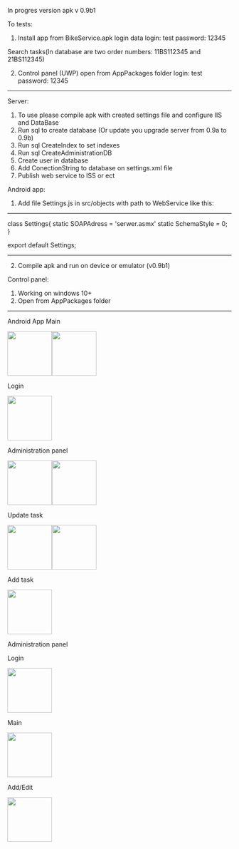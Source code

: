 In progres version apk v 0.9b1

To tests:

1. Install app from BikeService.apk
login data
login: test
password: 12345

Search tasks(In database are two order numbers: 11BS112345 and 21BS112345)

2. Control panel (UWP) open from AppPackages folder 
login: test
password: 12345

-------------------------------------------------------------------------------------------------------------
Server:
1. To use please compile apk with created settings file and configure IIS and DataBase
2. Run sql to create database (Or update you upgrade server from 0.9a to 0.9b)
3. Run sql CreateIndex to set indexes 
4. Run sql CreateAdministrationDB
5. Create user in database
6. Add ConectionString to database on settings.xml file
7. Publish web service to ISS or ect

Android app:
1. Add file Settings.js in src/objects with path to WebService like this:
______________________________________
class Settings{
    static SOAPAdress = 'serwer.asmx'
    static SchemaStyle  = 0;
}

export default Settings;
_______________________________________

2. Compile apk and run on device or emulator (v0.9b1)

Control panel:

1. Working on windows 10+
2. Open from AppPackages folder

--------------------------------------------------------------------------------------------------------------

Android App
Main

<img src="https://user-images.githubusercontent.com/47826375/202868309-54d9a319-cf5e-4820-bb3f-720f82eb5ab3.jpg" width="100"><img src="https://user-images.githubusercontent.com/47826375/202870025-63d24a41-28f3-4d3f-a3b9-3e73ce3912cf.jpg" width="100">

Login 

<img src="https://user-images.githubusercontent.com/47826375/202868312-e45c481c-8593-4d0d-bef1-2d1e8f22f714.jpg" width="100">

Administration panel

<img src="https://user-images.githubusercontent.com/47826375/216843390-88495e78-c85a-4a92-8f5c-ac1c689e74ae.jpg" width="100"><img src="https://user-images.githubusercontent.com/47826375/216843378-682236e4-6e0b-4298-8fd9-47979f0c4b98.jpg" width="100">

Update task 

<img src="https://user-images.githubusercontent.com/47826375/202868316-79d59045-7ab1-414d-b140-01f6ebfc571f.jpg" width="100"><img src="https://user-images.githubusercontent.com/47826375/202868317-c3a039ec-f84e-4fa4-8ee1-7e56547d57a0.jpg" width="100">

Add task 

<img src="https://user-images.githubusercontent.com/47826375/202868319-eddc329d-5636-4c34-ac08-d0946f8c7ee7.jpg" width="100">


Administration panel

Login

<img src="https://user-images.githubusercontent.com/47826375/224117508-3bed6972-f1d2-492e-a6a4-d59f7442c399.png" width="100">

Main

<img src="https://user-images.githubusercontent.com/47826375/224117755-33d6eca3-5ba4-4b06-bda3-8d964394dc40.png" width="100">

Add/Edit

<img src="https://user-images.githubusercontent.com/47826375/224117818-2494fddf-f8bb-4f93-82f8-cf245e9aeee2.png" width="100">

